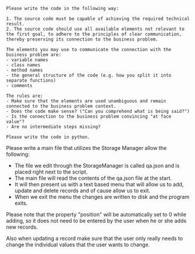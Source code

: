 ```
Please write the code in the following way: 

1. The source code must be capable of achieving the required technical result.
2. The source code should use all available elements not relevant to the first goal, to adhere to the principles of clear communication, thereby preserving its connection to the business problem.

The elements you may use to communicate the connection with the business problem are:
- variable names
- class names
- method names
- the general structure of the code (e.g. how you split it into separate functions)
- comments

The rules are:
- Make sure that the elements are used unambiguous and remain connected to the business problem context.
- Does the code make sense? ("Can you comprehend what is being said?")
- Is the connection to the business problem convincing "at face value"?
- Are no intermediate steps missing?
  
Please write the code in python.
```

Please write a main file that utilizes the Storage Manager allow the following:

- The file we edit through the StorageManager is called qa.json and is placed right next to the script.
- The main file will read the contents of the qa.json file at the start.
- It will then present us with a text based menu that will allow us to add, update and delete records and of cause allow us to exit.
- When we exit the menu the changes are written to disk and the program exits.

Please note that the property "position" will be automatically set to 0 while adding, so it does not need to be entered by the user when he or she adds new records.

Also when updating a record make sure that the user only really needs to change the individual values that the user wants to change.